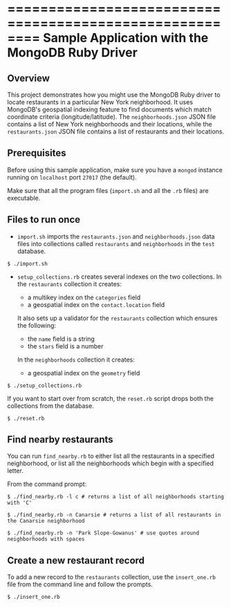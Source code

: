 ========================================================
Sample Application with the MongoDB Ruby Driver
========================================================

Overview
--------

This project demonstrates how you might use the MongoDB Ruby driver
to locate restaurants in a particular New York neighborhood. It uses
MongoDB's geospatial indexing feature to find documents which match
coordinate criteria (longitude/latitude). The ``neighborhoods.json``
JSON file contains a list of New York neighborhoods and their
locations, while the ``restaurants.json`` JSON file contains a list
of restaurants and their locations.

Prerequisites
-------------

Before using this sample application, make sure you have a ``mongod``
instance running on ``localhost`` port ``27017`` (the default).

Make sure that all the program files (``import.sh`` and all the ``.rb``
files) are executable.

Files to run once
-----------------

- ``import.sh`` imports the ``restaurants.json`` and
  ``neighborhoods.json`` data files into
  collections called ``restaurants`` and ``neighborhoods``
  in the ``test`` database.
  
```
$ ./import.sh
```

- ``setup_collections.rb`` creates several indexes on the two
  collections. In the ``restaurants`` collection it creates:
  - a multikey index on the ``categories`` field
  - a geospatial index on the ``contact.location`` field
 
  It also sets up a validator for the ``restaurants``
  collection which ensures the following:
 
  - the ``name`` field is a string
  - the ``stars`` field is a number
  
  In the ``neighborhoods`` collection it creates:
  - a geospatial index on the ``geometry`` field

```
$ ./setup_collections.rb
```

If you want to start over from scratch, the ``reset.rb`` script drops
both the collections from the database.

```
$ ./reset.rb
```

Find nearby restaurants
-----------------------

You can run ``find_nearby.rb`` to either list all the restaurants in
a specified neighborhood, or list all the neighborhoods which begin
with a specified letter.

From the command prompt:

```
$ ./find_nearby.rb -l c # returns a list of all neighborhoods starting with 'C'

$ ./find_nearby.rb -n Canarsie # returns a list of all restaurants in the Canarsie neighborhood

$ ./find_nearby.rb -n 'Park Slope-Gowanus' # use quotes around neighborhoods with spaces
```

Create a new restaurant record
------------------------------

To add a new record to the ``restaurants`` collection, use the
``insert_one.rb`` file from the command line and follow the prompts.

```
$ ./insert_one.rb 
```
